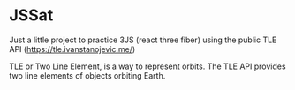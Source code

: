 # JSSat

Just a little project to practice 3JS (react three fiber) using the public TLE API (https://tle.ivanstanojevic.me/)


TLE or Two Line Element, is a way to represent orbits. The TLE API provides two line elements of objects orbiting Earth.